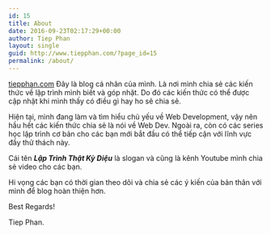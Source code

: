 ```yaml
---
id: 15
title: About
date: 2016-09-23T02:17:29+00:00
author: Tiep Phan
layout: single
guid: http://www.tiepphan.com/?page_id=15
permalink: /about/
---
```


[tiepphan.com](http://www.tiepphan.com/) Đây là blog cá nhân của mình. Là nơi mình chia sẻ các kiến thức về lập trình mình biết và góp nhặt. Do đó các kiến thức có thể được cập nhật khi mình thấy có điều gì hay ho sẽ chia sẻ.

Hiện tại, mình đang làm và tìm hiểu chủ yếu về Web Development, vậy nên hầu hết các kiến thức chia sẻ là nói về Web Dev. Ngoài ra, còn có các series học lập trình cơ bản cho các bạn mới bắt đầu có thể tiếp cận với lĩnh vực đầy thử thách này.

Cái tên _**Lập Trình Thật Kỳ Diệu**_ là slogan và cũng là kênh Youtube mình chia sẻ video cho các bạn.

Hi vọng các bạn có thời gian theo dõi và chia sẻ các ý kiến của bản thân với mình để blog hoàn thiện hơn.

Best Regards!

Tiep Phan.
